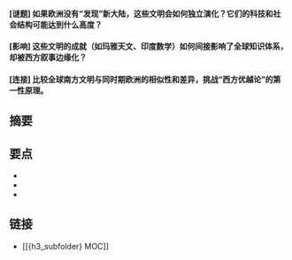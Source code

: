 #### [谜题] 如果欧洲没有“发现”新大陆，这些文明会如何独立演化？它们的科技和社会结构可能达到什么高度？


#### [影响] 这些文明的成就（如玛雅天文、印度数学）如何间接影响了全球知识体系，却被西方叙事边缘化？


#### [连接] 比较全球南方文明与同时期欧洲的相似性和差异，挑战“西方优越论”的第一性原理。


## 摘要


## 要点

- 
- 
- 

## 链接

- [[{h3_subfolder} MOC]]
